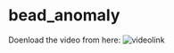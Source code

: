 # bead_anomaly

Doenload the video from here: ![videolink](https://drive.google.com/file/d/1dMlBZAX8ySozk4UzoS0yKyZi94LOLK2F/view?usp=sharing)
